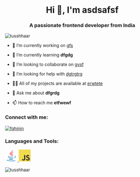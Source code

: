 <h1 align="center">Hi 👋, I'm asdsafsf</h1>
<h3 align="center">A passionate frontend developer from India</h3>

<p align="left"> <img src="https://komarev.com/ghpvc/?username=tusshhaar&label=Profile%20views&color=0e75b6&style=flat" alt="tusshhaar" /> </p>

- 🔭 I’m currently working on [gfs](sfds)

- 🌱 I’m currently learning **dfgdg**

- 👯 I’m looking to collaborate on [gvsf](sgvdfgfg)

- 🤝 I’m looking for help with [dgtrgtrg](dgbdgg)

- 👨‍💻 All of my projects are available at [erwtete](erwtete)

- 💬 Ask me about **dfgrdg**

- 📫 How to reach me **etfwewf**

<h3 align="left">Connect with me:</h3>
<p align="left">
<a href="https://linkedin.com/in/fghjnjn" target="blank"><img align="center" src="https://raw.githubusercontent.com/rahuldkjain/github-profile-readme-generator/master/src/images/icons/Social/linked-in-alt.svg" alt="fghjnjn" height="30" width="40" /></a>
</p>

<h3 align="left">Languages and Tools:</h3>
<p align="left"> <a href="https://www.java.com" target="_blank" rel="noreferrer"> <img src="https://raw.githubusercontent.com/devicons/devicon/master/icons/java/java-original.svg" alt="java" width="40" height="40"/> </a> <a href="https://developer.mozilla.org/en-US/docs/Web/JavaScript" target="_blank" rel="noreferrer"> <img src="https://raw.githubusercontent.com/devicons/devicon/master/icons/javascript/javascript-original.svg" alt="javascript" width="40" height="40"/> </a> </p>

<p><img align="center" src="https://github-readme-stats.vercel.app/api/top-langs?username=tusshhaar&show_icons=true&locale=en&layout=compact" alt="tusshhaar" /></p>
